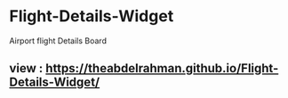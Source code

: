 # Flight-Details-Widget
Airport flight Details Board
 ## view : https://theabdelrahman.github.io/Flight-Details-Widget/
